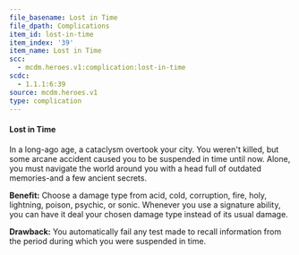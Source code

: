 ```yaml
---
file_basename: Lost in Time
file_dpath: Complications
item_id: lost-in-time
item_index: '39'
item_name: Lost in Time
scc:
  - mcdm.heroes.v1:complication:lost-in-time
scdc:
  - 1.1.1:6:39
source: mcdm.heroes.v1
type: complication
---
```


#### Lost in Time

In a long-ago age, a cataclysm overtook your city. You weren't killed, but some arcane accident caused you to be suspended in time until now. Alone, you must navigate the world around you with a head full of outdated memories-and a few ancient secrets.

**Benefit:** Choose a damage type from acid, cold, corruption, fire, holy, lightning, poison, psychic, or sonic. Whenever you use a signature ability, you can have it deal your chosen damage type instead of its usual damage.

**Drawback:** You automatically fail any test made to recall information from the period during which you were suspended in time.
